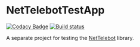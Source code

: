 # NetTelebotTestApp

[![Codacy Badge](https://api.codacy.com/project/badge/Grade/775fd309ba3544b984f86f2dd77a26b3)](https://www.codacy.com/app/vertigra/NetTelebotTestApp?utm_source=github.com&amp;utm_medium=referral&amp;utm_content=vertigra/NetTelebotTestApp&amp;utm_campaign=Badge_Grade)
[![Build status](https://ci.appveyor.com/api/projects/status/s5u465p35vudiuol?svg=true)](https://ci.appveyor.com/project/vertigra/nettelebottestapp)

A separate project for testing the [NetTelebot](https://github.com/themehrdad/NetTelebot) library. 

